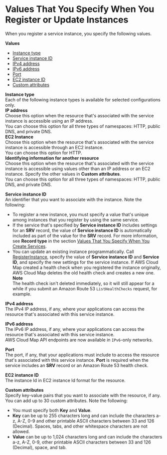 # Values That You Specify When You Register or Update Instances<a name="instances-values"></a>

When you register a service instance, you specify the following values\.

**Values**
+ [Instance type](#instance-registering-values-type)
+ [Service instance ID](#instance-registering-values-id)
+ [IPv4 address](#instance-registering-values-ipv4-address)
+ [IPv6 address](#instance-registering-values-ipv6-address)
+ [Port](#instance-registering-values-port)
+ [EC2 instance ID](#instance-registering-values-ec2-instance-id)
+ [Custom attributes](#instance-registering-values-custom-attributes)

**Instance type**  
Each of the following instance types is available for selected configurations only\.    
**IP address**  
Choose this option when the resource that's associated with the service instance is accessible using an IP address\.  
You can choose this option for all three types of namespaces: HTTP, public DNS, and private DNS\.  
**EC2 Instance**  
Choose this option when the resource that's associated with the service instance is accessible through an EC2 instance\.  
You can choose this option for HTTP\.  
**Identifying information for another resource**  
Choose this option when the resource that's associated with the service instance is accessible using values other than an IP address or an EC2 instance\. Specify the other values in **Custom attributes**\.  
You can choose this option for all three types of namespaces: HTTP, public DNS, and private DNS\.

**Service instance ID**  
An identifier that you want to associate with the instance\. Note the following:  
+ To register a new instance, you must specify a value that's unique among instances that you register by using the same service\.
+ If the service that's specified by **Service instance ID** includes settings for an **SRV** record, the value of **Service instance ID** is automatically included as part of the value for the **SRV** record\. For more information, see **Record type** in the section [Values That You Specify When You Create Services](services-values.md)\.
+ You can update an existing instance programmatically\. Call [RegisterInstance](https://docs.aws.amazon.com/cloud-map/latest/api/API_RegisterInstance.html), specify the value of **Service instance ID** and **Service ID**, and specify the new settings for the service instance\. If AWS Cloud Map created a health check when you registered the instance originally, AWS Cloud Map deletes the old health check and creates a new one\.
**Note**  
The health check isn't deleted immediately, so it will still appear for a while if you submit an Amazon Route 53 `ListHealthChecks` request, for example\.

**IPv4 address**  
The IPv4 IP address, if any, where your applications can access the resource that's associated with this service instance\.

**IPv6 address**  
The IPv6 IP address, if any, where your applications can access the resource that's associated with this service instance\.   
AWS Cloud Map API endpoints are now available in `IPv6`\-only networks\.

**Port**  
The port, if any, that your applications must include to access the resource that's associated with this service instance\. **Port** is required when the service includes an **SRV** record or an Amazon Route 53 health check\.

**EC2 instance ID**  
The instance Id in EC2 instance Id format for the resource\.

**Custom attributes**  
Specify key\-value pairs that you want to associate with the resource, if any\.  
You can add up to 30 custom attributes\. Note the following:  
+ You must specify both **Key** and **Value**\.
+ **Key** can be up to 255 characters long and can include the characters a\-z, A\-Z, 0\-9 and other printable ASCII characters between 33 and 126 \(Decimal\)\. Spaces, tabs, and other whitespace characters are not allowed\.
+ **Value** can be up to 1,024 characters long and can include the characters a\-z, A\-Z, 0\-9, other printable ASCII characters between 33 and 126 \(Decimal\), space, and tab\.